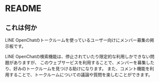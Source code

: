 # README
## これは何か
LINE OpenChatのトークルームを使っているユーザー向けにメンバー募集の掲示板です。

LINE OpenChatの検索機能は、停止されていたり限定的な利用しかできない問題がありますが、
このウェブサービスを利用することで、メンバーを募集したり、好みのトークルームを見つける助けになります。
また、コメント機能を利用することで、トークルームについての議論や質問を楽しむことができます。
